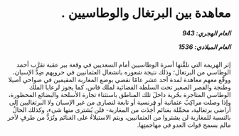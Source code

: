 <h1 dir="rtl">معاهدة بين البرتغال والوطاسيين  .</h1>

<h5 dir="rtl">العام الهجري:  943

العام الميلادي: 1536

</h5>

<p dir="rtl">إثر الهزيمة التي تلقَّتها أسرة الوطاسيين أمام السعديين في وقعة بير عقبة تقرَّب أحمد الوطاسي من البرتغال؛ وذلك نتيجة شعوره بانشغال العثمانيين في حروبِهم ضِدَّ الإسبان، ووقَّع معهم معاهدة لمدة أحد عشر عامًا تقضي بوضع المغاربة المقيمين في ضواحي آصيلا وطنجة والقصر الصغير تحت السلطة القضائية لملك فاس، كما يجوز لرعايا الملك الوطاسي المتاجرة بحُرية داخلَ تلك المناطق باستثناء تجارة الأسلحة والبضائع المحظورة، وإذا وصلت مراكِبُ عثمانية أو فرنسية أو تابعة لنصارى من غير الإسبان ولا البرتغاليين إلى أراضي برتغالية، محمَّلة بغنائم أُخِذَت من المغاربة- فلن يُشترى منها شيء، وكذلك الحالُ بالنسبة للمغاربة لن يشتروا من العثمانيين، ويتم الاستيلاءُ على الغنائم وتُرَدُّ من طرفٍ لآخر مالم يسمح قوات العدو في مهاجمتِها.</p></br>
